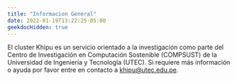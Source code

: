```yaml
---
title: "Informacion General"
date: 2022-01-19T13:22:25-05:00
geekdocHidden: true
---
```


El cluster Khipu es un servicio orientado a la investigación como parte del Centro de Investigación en Computación Sostenible (COMPSUST) de la Universidad de Ingeniería y Tecnología (UTEC). Si requiere más información o ayuda por favor entre en contacto a khipu@utec.edu.pe. 

